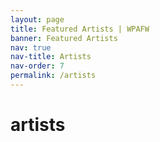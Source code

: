 ```yaml
---
layout: page
title: Featured Artists | WPAFW
banner: Featured Artists
nav: true
nav-title: Artists
nav-order: 7
permalink: /artists
---
```


# artists